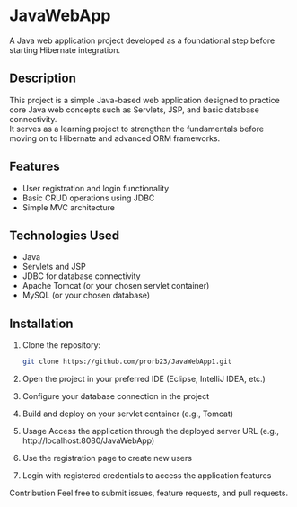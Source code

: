 # JavaWebApp

A Java web application project developed as a foundational step before starting Hibernate integration.

## Description

This project is a simple Java-based web application designed to practice core Java web concepts such as Servlets, JSP, and basic database connectivity.  
It serves as a learning project to strengthen the fundamentals before moving on to Hibernate and advanced ORM frameworks.

## Features

- User registration and login functionality  
- Basic CRUD operations using JDBC  
- Simple MVC architecture  

## Technologies Used

- Java  
- Servlets and JSP  
- JDBC for database connectivity  
- Apache Tomcat (or your chosen servlet container)  
- MySQL (or your chosen database)

## Installation

1. Clone the repository:  
   ```bash
   git clone https://github.com/prorb23/JavaWebApp1.git
2. Open the project in your preferred IDE (Eclipse, IntelliJ IDEA, etc.)

3. Configure your database connection in the project

4. Build and deploy on your servlet container (e.g., Tomcat)

5. Usage
 Access the application through the deployed server URL (e.g., http://localhost:8080/JavaWebApp)

6. Use the registration page to create new users

7. Login with registered credentials to access the application features

Contribution
Feel free to submit issues, feature requests, and pull requests.
